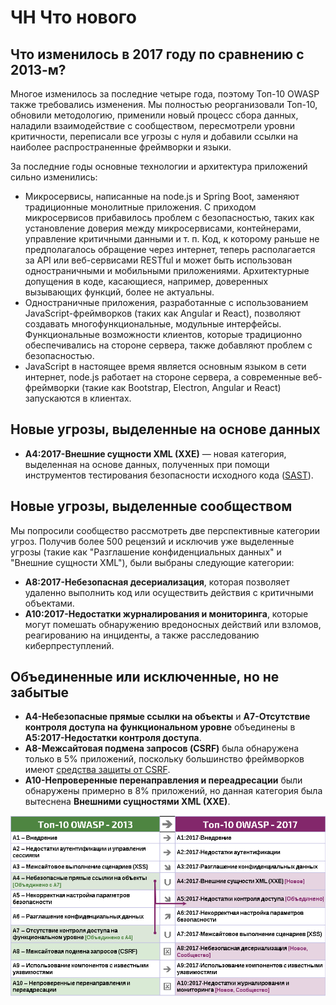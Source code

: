 # ЧН Что нового

## Что изменилось в 2017 году по сравнению с 2013-м?

Многое изменилось за последние четыре года, поэтому Топ-10 OWASP также требовались изменения. Мы полностью реорганизовали Топ-10, обновили методологию, применили новый процесс сбора данных, наладили взаимодействие с сообществом, пересмотрели уровни критичности, переписали все угрозы с нуля и добавили ссылки на наиболее распространенные фреймворки и языки.

За последние годы основные технологии и архитектура приложений сильно изменились:

* Микросервисы, написанные на node.js и Spring Boot, заменяют традиционные монолитные приложения. С приходом микросервисов прибавилось проблем с безопасностью, таких как установление доверия между микросервисами, контейнерами, управление критичными данными и т. п. Код, к которому раньше не предполагалось обращение через интернет, теперь располагается за API или веб-сервисами RESTful и может быть использован одностраничными и мобильными приложениями. Архитектурные допущения в коде, касающиеся, например, доверенных вызывающих функций, более не актуальны.
* Одностраничные приложения, разработанные с использованием JavaScript-фреймворков (таких как Angular и React), позволяют создавать многофункциональные, модульные интерфейсы. Функциональные возможности клиентов, которые традиционно обеспечивались на стороне сервера, также добавляют проблем с безопасностью.
* JavaScript в настоящее время является основным языком в сети интернет, node.js работает на стороне сервера, а современные веб-фреймворки (такие как Bootstrap, Electron, Angular и React) запускаются в клиентах.

## Новые угрозы, выделенные на основе данных

* **A4:2017-Внешние сущности XML (XXE)** — новая категория, выделенная на основе данных, полученных при помощи инструментов тестирования безопасности исходного кода ([SAST](https://www.owasp.org/index.php/Source_Code_Analysis_Tools)).

## Новые угрозы, выделенные сообществом

Мы попросили сообщество рассмотреть две перспективные категории угроз. Получив более 500 рецензий и исключив уже выделенные угрозы (такие как "Разглашение конфиденциальных данных" и "Внешние сущности XML"), были выбраны следующие категории:

* **A8:2017-Небезопасная десериализация**, которая позволяет удаленно выполнить код или осуществить действия с критичными объектами.
* **A10:2017-Недостатки журналирования и мониторинга**, которые могут помешать обнаружению вредоносных действий или взломов, реагированию на инциденты, а также расследованию киберпреступлений.

## Объединенные или исключенные, но не забытые

* **A4-Небезопасные прямые ссылки на объекты** и **A7-Отсутствие контроля доступа на функциональном уровне** объединены в **A5:2017-Недостатки контроля доступа**.
* **A8-Межсайтовая подмена запросов (CSRF)** была обнаружена только в 5% приложений, поскольку большинство фреймворков имеют [средства защиты от CSRF](https://www.owasp.org/index.php/Cross-Site_Request_Forgery_(CSRF)).
* **A10-Непроверенные перенаправления и переадресации** были обнаружены примерно в 8% приложений, но данная категория была вытеснена __Внешними сущностями XML (XXE)__.

![0x06-release-notes-1](images/0x06-release-notes-1.png)
